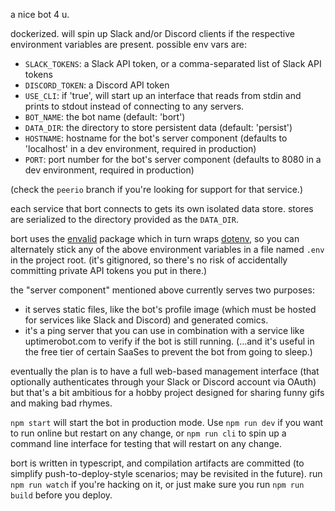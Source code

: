 a nice bot 4 u.

dockerized. will spin up Slack and/or Discord clients if the respective
environment variables are present. possible env vars are:

- `SLACK_TOKENS`: a Slack API token, or a comma-separated list of Slack API
  tokens
- `DISCORD_TOKEN`: a Discord API token
- `USE_CLI`: if 'true', will start up an interface that reads from stdin and
  prints to stdout instead of connecting to any servers.
- `BOT_NAME`: the bot name (default: 'bort')
- `DATA_DIR`: the directory to store persistent data (default: 'persist')
- `HOSTNAME`: hostname for the bot's server component (defaults to 'localhost'
  in a dev environment, required in production)
- `PORT`: port number for the bot's server component (defaults to 8080 in a dev
  environment, required in production)

(check the `peerio` branch if you're looking for support for that service.)

each service that bort connects to gets its own isolated data store. stores are
serialized to the directory provided as the `DATA_DIR`.

bort uses the [envalid](https://github.com/af/envalid) package which in turn
wraps [dotenv](https://github.com/motdotla/dotenv), so you can alternately stick
any of the above environment variables in a file named `.env` in the project
root. (it's gitignored, so there's no risk of accidentally committing private
API tokens you put in there.)

the "server component" mentioned above currently serves two purposes:

- it serves static files, like the bot's profile image (which must be hosted for
  services like Slack and Discord) and generated comics.
- it's a ping server that you can use in combination with a service like
  uptimerobot.com to verify if the bot is still running. (...and it's useful in
  the free tier of certain SaaSes to prevent the bot from going to sleep.)

eventually the plan is to have a full web-based management interface (that
optionally authenticates through your Slack or Discord account via OAuth) but
that's a bit ambitious for a hobby project designed for sharing funny gifs and
making bad rhymes.

`npm start` will start the bot in production mode. Use `npm run dev` if you want
to run online but restart on any change, or `npm run cli` to spin up a command
line interface for testing that will restart on any change.

bort is written in typescript, and compilation artifacts are committed (to
simplify push-to-deploy-style scenarios; may be revisited in the future). run
`npm run watch` if you're hacking on it, or just make sure you run `npm run
build` before you deploy.
